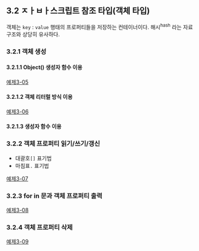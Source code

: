 ## 3.2 ㅈㅏㅂㅏ스크립트 참조 타입(객체 타입)
객체는 `key` : `value` 행태의 프로퍼티들을 저장하는 컨테이너이다. 해시<sup>hash</sup> 라는 자료구조와 상당히 유사하다.

### 3.2.1 객체 생성

#### 3.2.1.1 Object() 생성자 함수 이용
[예제3-05][3-05]

#### 3.2.1.2 객체 리터럴 방식 이용
[예제3-06][3-06]

#### 3.2.1.3 생성자 함수 이용

### 3.2.2 객체 프로퍼티 읽기/쓰기/갱신
- 대괄호`[]` 표기법
- 마침표`.` 표기법

[예제3-07][3-07]

### 3.2.3 for in 문과 객체 프로퍼티 출력
[예제3-08][3-08]

### 3.2.4 객체 프로퍼티 삭제
[예제3-09][3-09]

[3-05]: ../src/ch3/ex3.05.html
[3-06]: ../src/ch3/ex3.06.html
[3-07]: ../src/ch3/ex3.07.html
[3-08]: ../src/ch3/ex3.08.html
[3-09]: ../src/ch3/ex3.09.html
